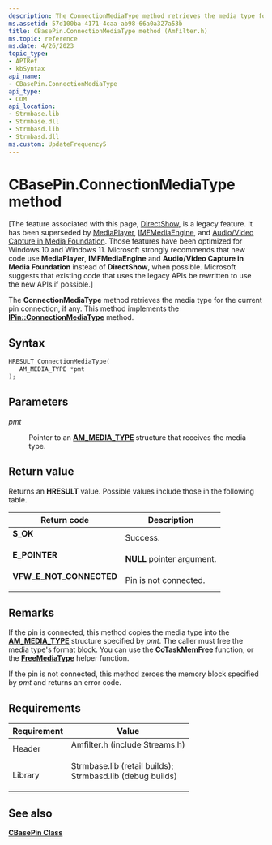 ```yaml
---
description: The ConnectionMediaType method retrieves the media type for the current pin connection, if any. This method implements the IPin::ConnectionMediaType method.
ms.assetid: 57d100ba-4171-4caa-ab98-66a0a327a53b
title: CBasePin.ConnectionMediaType method (Amfilter.h)
ms.topic: reference
ms.date: 4/26/2023
topic_type: 
- APIRef
- kbSyntax
api_name: 
- CBasePin.ConnectionMediaType
api_type: 
- COM
api_location: 
- Strmbase.lib
- Strmbase.dll
- Strmbasd.lib
- Strmbasd.dll
ms.custom: UpdateFrequency5
---
```


# CBasePin.ConnectionMediaType method

\[The feature associated with this page, [DirectShow](/windows/win32/directshow/directshow), is a legacy feature. It has been superseded by [MediaPlayer](/uwp/api/Windows.Media.Playback.MediaPlayer), [IMFMediaEngine](/windows/win32/api/mfmediaengine/nn-mfmediaengine-imfmediaengine), and [Audio/Video Capture in Media Foundation](windows/win32/medfound/audio-video-capture-in-media-foundation). Those features have been optimized for Windows 10 and Windows 11. Microsoft strongly recommends that new code use **MediaPlayer**, **IMFMediaEngine** and **Audio/Video Capture in Media Foundation** instead of **DirectShow**, when possible. Microsoft suggests that existing code that uses the legacy APIs be rewritten to use the new APIs if possible.\]

The **ConnectionMediaType** method retrieves the media type for the current pin connection, if any. This method implements the [**IPin::ConnectionMediaType**](/windows/desktop/api/Strmif/nf-strmif-ipin-connectionmediatype) method.

## Syntax


```C++
HRESULT ConnectionMediaType(
   AM_MEDIA_TYPE *pmt
);
```



## Parameters

<dl> <dt>

*pmt* 
</dt> <dd>

Pointer to an [**AM\_MEDIA\_TYPE**](/windows/win32/api/strmif/ns-strmif-am_media_type) structure that receives the media type.

</dd> </dl>

## Return value

Returns an **HRESULT** value. Possible values include those in the following table.



| Return code                                                                                           | Description                           |
|-------------------------------------------------------------------------------------------------------|---------------------------------------|
| <dl> <dt>**S\_OK**</dt> </dl>                  | Success.<br/>                   |
| <dl> <dt>**E\_POINTER**</dt> </dl>             | **NULL** pointer argument.<br/> |
| <dl> <dt>**VFW\_E\_NOT\_CONNECTED**</dt> </dl> | Pin is not connected.<br/>      |



 

## Remarks

If the pin is connected, this method copies the media type into the [**AM\_MEDIA\_TYPE**](/windows/win32/api/strmif/ns-strmif-am_media_type) structure specified by *pmt*. The caller must free the media type's format block. You can use the [**CoTaskMemFree**](/windows/desktop/api/combaseapi/nf-combaseapi-cotaskmemfree) function, or the [**FreeMediaType**](freemediatype.md) helper function.

If the pin is not connected, this method zeroes the memory block specified by *pmt* and returns an error code.

## Requirements



| Requirement | Value |
|--------------------|--------------------------------------------------------------------------------------------------------------------------------------------------------------------------------------------|
| Header<br/>  | <dl> <dt>Amfilter.h (include Streams.h)</dt> </dl>                                                                                  |
| Library<br/> | <dl> <dt>Strmbase.lib (retail builds); </dt> <dt>Strmbasd.lib (debug builds)</dt> </dl> |



## See also

<dl> <dt>

[**CBasePin Class**](cbasepin.md)
</dt> </dl>

 

